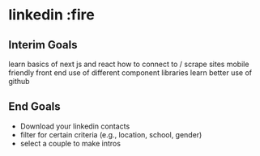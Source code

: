 # linkedin :fire

## Interim Goals
learn basics of next js and react
how to connect to / scrape sites 
mobile friendly front end 
use of different component libraries
learn better use of github


## End Goals
* Download your linkedin contacts
* filter for certain criteria (e.g., location, school, gender)
* select a couple to make intros